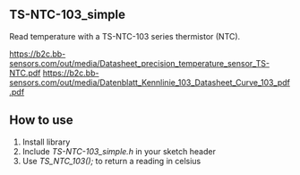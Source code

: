 ## TS-NTC-103_simple
Read temperature with a TS-NTC-103 series thermistor (NTC). 

https://b2c.bb-sensors.com/out/media/Datasheet_precision_temperature_sensor_TS-NTC.pdf
https://b2c.bb-sensors.com/out/media/Datenblatt_Kennlinie_103_Datasheet_Curve_103_pdf.pdf


## How to use
1. Install library
2. Include *TS-NTC-103_simple.h* in your sketch header
3. Use *TS_NTC_103();* to return a reading in celsius



  
  
